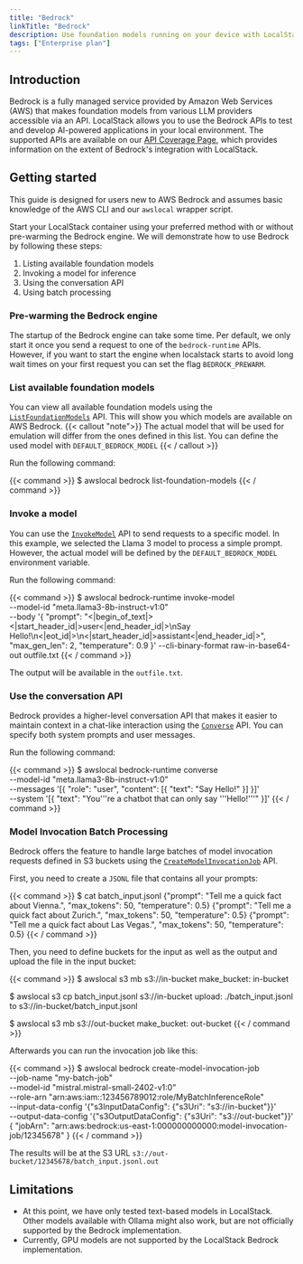 ```yaml
---
title: "Bedrock"
linkTitle: "Bedrock"
description: Use foundation models running on your device with LocalStack!
tags: ["Enterprise plan"]
---
```


## Introduction

Bedrock is a fully managed service provided by Amazon Web Services (AWS) that makes foundation models from various LLM providers accessible via an API.
LocalStack allows you to use the Bedrock APIs to test and develop AI-powered applications in your local environment.
The supported APIs are available on our [API Coverage Page](https://docs.localstack.cloud/references/coverage/coverage_bedrock/), which provides information on the extent of Bedrock's integration with LocalStack.

## Getting started

This guide is designed for users new to AWS Bedrock and assumes basic knowledge of the AWS CLI and our `awslocal` wrapper script.

Start your LocalStack container using your preferred method with or without pre-warming the Bedrock engine.
We will demonstrate how to use Bedrock by following these steps:

1. Listing available foundation models
2. Invoking a model for inference
3. Using the conversation API
4. Using batch processing

### Pre-warming the Bedrock engine

The startup of the Bedrock engine can take some time.
Per default, we only start it once you send a request to one of the `bedrock-runtime` APIs.
However, if you want to start the engine when localstack starts to avoid long wait times on your first request you can set the flag `BEDROCK_PREWARM`.

### List available foundation models

You can view all available foundation models using the [`ListFoundationModels`](https://docs.aws.amazon.com/bedrock/latest/APIReference/API_ListFoundationModels.html) API.
This will show you which models are available on AWS Bedrock.
{{< callout "note">}}
The actual model that will be used for emulation will differ from the ones defined in this list.
You can define the used model with `DEFAULT_BEDROCK_MODEL`
{{< / callout >}}

Run the following command:

{{< command >}}
$ awslocal bedrock list-foundation-models
{{< / command >}}

### Invoke a model

You can use the [`InvokeModel`](https://docs.aws.amazon.com/bedrock/latest/APIReference/API_runtime_InvokeModel.html) API to send requests to a specific model.
In this example, we selected the Llama 3 model to process a simple prompt.
However, the actual model will be defined by the `DEFAULT_BEDROCK_MODEL` environment variable.

Run the following command:

{{< command >}}
$ awslocal bedrock-runtime invoke-model \
    --model-id "meta.llama3-8b-instruct-v1:0" \
    --body '{
        "prompt": "<|begin_of_text|><|start_header_id|>user<|end_header_id|>\nSay Hello!\n<|eot_id|>\n<|start_header_id|>assistant<|end_header_id|>",
        "max_gen_len": 2,
        "temperature": 0.9
    }' --cli-binary-format raw-in-base64-out outfile.txt
{{< / command >}}

The output will be available in the `outfile.txt`.

### Use the conversation API

Bedrock provides a higher-level conversation API that makes it easier to maintain context in a chat-like interaction using the [`Converse`](https://docs.aws.amazon.com/bedrock/latest/APIReference/API_runtime_Converse.html) API.
You can specify both system prompts and user messages.

Run the following command:

{{< command >}}
$ awslocal bedrock-runtime converse \
    --model-id "meta.llama3-8b-instruct-v1:0" \
    --messages '[{
        "role": "user",
        "content": [{
            "text": "Say Hello!"
        }]
    }]' \
    --system '[{
        "text": "You'\''re a chatbot that can only say '\''Hello!'\''"
    }]'
{{< / command >}}

### Model Invocation Batch Processing

Bedrock offers the feature to handle large batches of model invocation requests defined in S3 buckets using the [`CreateModelInvocationJob`](https://docs.aws.amazon.com/bedrock/latest/APIReference/API_CreateModelInvocationJob.html) API.

First, you need to create a `JSONL` file that contains all your prompts:

{{< command >}}
$ cat batch_input.jsonl
{"prompt": "Tell me a quick fact about Vienna.", "max_tokens": 50, "temperature": 0.5}
{"prompt": "Tell me a quick fact about Zurich.", "max_tokens": 50, "temperature": 0.5}
{"prompt": "Tell me a quick fact about Las Vegas.", "max_tokens": 50, "temperature": 0.5}
{{< / command >}}

Then, you need to define buckets for the input as well as the output and upload the file in the input bucket:

{{< command >}}
$ awslocal s3 mb s3://in-bucket
make_bucket: in-bucket

$ awslocal s3 cp batch_input.jsonl s3://in-bucket
upload: ./batch_input.jsonl to s3://in-bucket/batch_input.jsonl

$ awslocal s3 mb s3://out-bucket
make_bucket: out-bucket
{{< / command >}}

Afterwards you can run the invocation job like this:

{{< command >}}
$ awslocal bedrock create-model-invocation-job \
  --job-name "my-batch-job" \
  --model-id "mistral.mistral-small-2402-v1:0" \
  --role-arn "arn:aws:iam::123456789012:role/MyBatchInferenceRole" \
  --input-data-config '{"s3InputDataConfig": {"s3Uri": "s3://in-bucket"}}' \
  --output-data-config '{"s3OutputDataConfig": {"s3Uri": "s3://out-bucket"}}'
{
    "jobArn": "arn:aws:bedrock:us-east-1:000000000000:model-invocation-job/12345678"
}
{{< / command >}}

The results will be at the S3 URL `s3://out-bucket/12345678/batch_input.jsonl.out`

## Limitations

* At this point, we have only tested text-based models in LocalStack.
Other models available with Ollama might also work, but are not officially supported by the Bedrock implementation.
* Currently, GPU models are not supported by the LocalStack Bedrock implementation.
